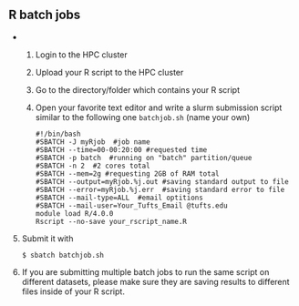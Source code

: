 ## R batch jobs

- 1. Login to the HPC cluster 

  2. Upload your R script to the HPC cluster

  3. Go to the directory/folder which contains your R script

  4. Open your favorite text editor and write a slurm submission script similar to the following one `batchjob.sh` (name your own)

     ```
     #!/bin/bash
     #SBATCH -J myRjob  #job name
     #SBATCH --time=00-00:20:00 #requested time
     #SBATCH -p batch  #running on "batch" partition/queue
     #SBATCH -n 2  #2 cores total
     #SBATCH --mem=2g #requesting 2GB of RAM total
     #SBATCH --output=myRjob.%j.out #saving standard output to file
     #SBATCH --error=myRjob.%j.err  #saving standard error to file
     #SBATCH --mail-type=ALL  #email optitions
     #SBATCH --mail-user=Your_Tufts_Email @tufts.edu
     module load R/4.0.0
     Rscript --no-save your_rscript_name.R
     ```
5. Submit it with 
  
   `$ sbatch batchjob.sh`
   
6. If you are submitting multiple batch jobs to run the same script on different datasets, please make sure they are saving results to different files inside of your R script.
